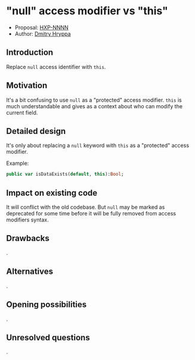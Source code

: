 # "null" access modifier vs "this"

* Proposal: [HXP-NNNN](NNNN-null-access-modifier.md)
* Author: [Dmitry Hryppa](https://github.com/haxedev)

## Introduction

Replace `null` access identifier with `this`.

## Motivation

It's a bit confusing to use `null` as a "protected" access modifier.
`this` is much understandable and gives as a context about who can modify the current field.

## Detailed design

It's only about replacing a `null` keyword with `this` as a "protected" access modifier.

Example:
```haxe
public var isDataExists(default, this):Bool;
```

## Impact on existing code

It will conflict with the old codebase. But `null` may be marked as deprecated for some time before it will be fully removed from access modifiers syntax.

## Drawbacks

.

## Alternatives

.

## Opening possibilities

.

## Unresolved questions

.
